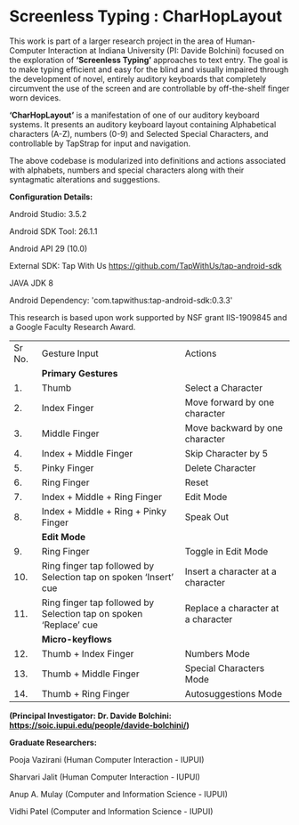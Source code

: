 <h1> Screenless Typing : CharHopLayout</h1>

This work is part of a larger research project in the area of Human-Computer Interaction at Indiana University (PI: Davide Bolchini) focused on the exploration of <b>‘Screenless Typing’</b> approaches to text entry. The goal is to make typing efficient and easy for the blind and visually impaired through the development of novel, entirely auditory keyboards that completely circumvent the use of the screen and are controllable by off-the-shelf finger worn devices. 

<b>‘CharHopLayout’</b> is a manifestation of one of our auditory keyboard systems. It presents an auditory keyboard layout containing Alphabetical characters (A-Z), numbers (0-9) and Selected Special Characters, and controllable by TapStrap for input and navigation.  

The above codebase is modularized into definitions and actions associated with alphabets, numbers and special characters along with their syntagmatic alterations and suggestions. 

 

<b>Configuration Details:</b>  

Android Studio: 3.5.2 

Android SDK Tool: 26.1.1  

Android API 29 (10.0) 

External SDK: Tap With Us https://github.com/TapWithUs/tap-android-sdk  

JAVA JDK 8  

Android Dependency: 'com.tapwithus:tap-android-sdk:0.3.3' 

This research is based upon work supported by NSF grant IIS-1909845 and a Google Faculty Research Award. 

<table>
 <tr>
  <td>Sr No.</td>
  <td>Gesture Input</td>
  <td>Actions</td>
  </tr>
 
 <tr>
 <td></td>
 <td><b>Primary Gestures</b></td>
 <td></td>
  </tr>
  
 <tr>
 <td>1.</td>
 <td>Thumb</td>
 <td>Select a Character</td>
  </tr>
  
 <tr>
 <td>2.</td>
 <td>Index Finger</td>
 <td>Move forward by one character</td>
 </tr>

 <tr>
 <td>3.</td>
 <td>Middle Finger</td>
 <td>Move backward by one character</td>
 </tr>

 <tr>
 <td>4.</td>
 <td>Index + Middle Finger</td>
 <td>Skip Character by 5</td>
 </tr>

 <tr>
 <td>5.</td>
 <td>Pinky Finger</td>
 <td>Delete Character</td>
 </tr>

 <tr>
 <td>6.</td>
 <td>Ring Finger</td>
 <td>Reset</td>
 </tr>

 <tr>
 <td>7.</td>
 <td>Index + Middle + Ring Finger</td>
 <td>Edit Mode</td>
 </tr>

 <tr>
 <td>8.</td>
 <td>Index + Middle + Ring + Pinky Finger</td>
 <td>Speak Out</td>
 </tr>

 <tr>
 <td></td>
 <td><b>Edit Mode</b></td>
 <td></td>
 </tr>

 <tr>
 <td>9.</td>
 <td>Ring Finger</td>
 <td>Toggle in Edit Mode</td>
 </tr>

 <tr>
 <td>10.</td>
 <td>Ring finger tap followed by Selection tap on spoken ‘Insert’ cue </td>
 <td>Insert a character at a character</td>
 </tr>

 <tr>
 <td>11.</td>
 <td>Ring finger tap followed by Selection tap on spoken ‘Replace’ cue </td>
 <td>Replace a character at a character</td>
 </tr>

 <tr>
 <td></td>
 <td><b>Micro-keyflows</b></td>
 <td></td>
  </tr>

 <tr>
 <td>12.</td>
 <td>Thumb + Index Finger</td>
 <td>Numbers Mode</td>
 </tr>

 <tr>
 <td>13.</td>
 <td>Thumb + Middle Finger</td>
 <td>Special Characters Mode</td>
 </tr>

 <tr>
 <td>14.</td>
 <td>Thumb + Ring Finger</td>
 <td>Autosuggestions Mode</td>
 </tr>

 </table>

<b>(Principal Investigator: Dr. Davide Bolchini: https://soic.iupui.edu/people/davide-bolchini/) 

Graduate Researchers:</b> 

 Pooja Vazirani (Human Computer Interaction - IUPUI) 

Sharvari Jalit (Human Computer Interaction - IUPUI) 

Anup A. Mulay (Computer and Information Science - IUPUI) 

Vidhi Patel (Computer and Information Science - IUPUI) 

